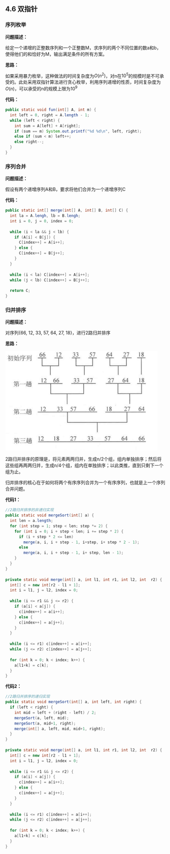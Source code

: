 ## 4.6 双指针



### 序列枚举

**问题描述：**

给定一个递增的正整数序列和一个正整数M，求序列的两个不同位置的数a和b，使得他们的和恰好为M，输出满足条件的所有方案。

**思路：**

如果采用暴力枚举，这种做法的时间复杂度为$O(n^2)$，对n在$10^5$的规模时是不可承受的。此处采用双指针算法进行贪心枚举，利用序列递增的性质，时间复杂度为$O(n)$，可以承受的n的规模上限为$10^9$

**代码：**

```java
public static void fun(int[] A, int m) {
  int left = 0, right = A.length - 1;
  while (left < right) {
    int sum = A[left] + A[right];
    if (sum == m) System.out.printf("%d %d\n", left, right);
    else if (sum < m) left++;
    else right--;
  }
}
```



### 序列合并

**问题描述：**

假设有两个递增序列A和B，要求将他们合并为一个递增序列C

**代码：**

```java
public static int[] merge(int[] A, int[] B, int[] C) {
  int la = A.lengh, lb = B.lengh;
  int i = 0, j = 0, index = 0;
  
  while (i < la && j < lb) {
    if (A[i] < B[j]) {
      C[index++] = A[i++];
    } else {
      C[index++] = B[j++];
    }
  }
  
  while (i < la) C[index++] = A[i++];
  while (j < lb) C[index++] = B[j++];

  return C;
}
```



### 归并排序

**问题描述：**

对序列{66, 12, 33, 57, 64, 27, 18}，进行2路归并排序

**思路：**

<img src="image-20210721191308492.png" alt="image-20210721191308492" style="zoom:50%;" />

2路归并排序的原理是，将元素两两归并，生成n/2个组，组内单独排序；然后将这些组再两两归并，生成n/4个组，组内在单独排序；以此类推，直到只剩下一个组为止。

归并排序的核心在于如何将两个有序序列合并为一个有序序列，也就是上一个序列合并问题。

**代码1：**

```java
//2路归并排序的非递归实现
public static void mergeSort(int[] a) {
  int len = a.length;
  for (int step = 1; step < len; step *= 2) {
    for (int i = 0; i + step < len; i += step * 2) {
      if (i + step * 2 <= len)
        merge(a, i, i + step - 1, i+step, i+ step * 2 - 1);
      else
        merge(a, i, i + step - 1, i+ step, len - 1);
    }
  }
}

private static void merge(int[] a, int l1, int r1, int l2, int  r2) {
  int[] c = new int[r2 - l1 + 1];
  int i = l1, j = l2, index = 0;

  while (i <= r1 && j <= r2) {
    if (a[i] < a[j]) {
      c[index++] = a[i++];
    } else {
      c[index++] = a[j++];
    }
  }

  while (i <= r1) c[index++] = a[i++];
  while (j <= r2) c[index++] = a[j++];

  for (int k = 0; k < index; k++) {
    a[l1+k] = c[k];
  }
}
```



**代码2：**

```java
//2路归并排序的递归实现
public static void mergeSort(int[] a, int left, int right) {
  if (left < right) {
    int mid = left + (right - left) / 2;
    mergeSort(a, left, mid);
    mergeSort(a, mid+1, right);
    merge(int[] a, left, mid, mid+1, right);
  }
}

private static void merge(int[] a, int l1, int r1, int l2, int  r2) {
  int[] c = new int[r2 - l1 + 1];
  int i = l1, j = l2, index = 0;

  while (i <= r1 && j <= r2) {
    if (a[i] < a[j]) {
      c[index++] = a[i++];
    } else {
      c[index++] = a[j++];
    }
  }

  while (i <= r1) c[index++] = a[i++];
  while (j <= r2) c[index++] = a[j++];

  for (int k = 0; k < index; k++) {
    a[l1+k] = c[k];
  }
}
```



